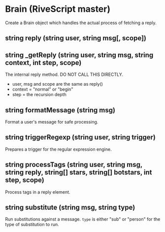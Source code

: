 # Brain (RiveScript master)

Create a Brain object which handles the actual process of fetching a reply.

## string reply (string user, string msg[, scope])

## string _getReply (string user, string msg, string context, int step, scope)

The internal reply method. DO NOT CALL THIS DIRECTLY.

* user, msg and scope are the same as reply()
* context = "normal" or "begin"
* step = the recursion depth

## string formatMessage (string msg)

Format a user's message for safe processing.

## string triggerRegexp (string user, string trigger)

Prepares a trigger for the regular expression engine.

## string processTags (string user, string msg, string reply, string[] stars, string[] botstars, int step, scope)

Process tags in a reply element.

## string substitute (string msg, string type)

Run substitutions against a message. `type` is either "sub" or "person" for
the type of substitution to run.